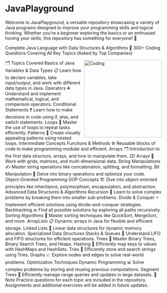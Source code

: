 # JavaPlayground
Welcome to JavaPlayground, a versatile repository showcasing a variety of Java programs designed to improve your programming skills and logical thinking. Whether you're a beginner exploring the basics or an enthusiast honing your skills, this repository has something for everyone! 🚀 


Complete Java Language with Data Structures & Algorithms
🌟 300+ Coding Questions Covering All Key Topics (Asked by Top Companies)

<img align="right" alt="Coding" width="250" src="https://th.bing.com/th/id/OIP.umXj7kc766dOPpjavaBmLQHaEo?pid=ImgDet&rs=1">
🗂️ Topics Covered
Basics of Java
 Variables & Data Types
📋 Learn how to declare variables, take input/output, and work with different data types in Java.
 Operators
➕ Understand and implement mathematical, logical, and comparison operators.
 Conditional Statements
❓ Learn how to make decisions in code using if, else, and switch statements.
 Loops
🔄 Master the use of loops to repeat tasks efficiently.
 Patterns
🎨 Create visually appealing patterns using nested loops.
Intermediate Concepts
 Functions & Methods
⚙️ Reusable blocks of code to make programming modular and efficient.
 Arrays
🗂️ Introduction to the first data structure, arrays, and how to manipulate them.
 2D Arrays
🔢 Work with grids, matrices, and multi-dimensional data.
 String Manipulations
✍️ Master string operations like concatenation, splitting, and formatting.
 Bit Manipulation
🧮 Delve into binary operations and optimize your code.
Object-Oriented Programming
 OOP Concepts
🏗️ Dive into object-oriented principles like inheritance, polymorphism, encapsulation, and abstraction.
Advanced Data Structures & Algorithms
 Recursion
🔄 Learn to solve complex problems by breaking them into smaller sub-problems.
 Divide & Conquer
⚡ Implement efficient solutions using divide-and-conquer strategies.
 Backtracking
🔙 Find all possible solutions by exploring all paths recursively.
 Sorting Algorithms
📜 Master sorting techniques like QuickSort, MergeSort, and more.
 ArrayLists
📋 Dynamic arrays in Java for flexible and efficient storage.
 Linked Lists
🔗 Linear data structures for dynamic memory allocation.
Specialized Data Structures
 Stacks & Queues
🥞 Understand LIFO and FIFO structures for efficient operations.
 Trees
🌲 Master Binary Trees, Binary Search Trees, and Heaps.
 Hashing
🔑 Efficiently map keys to values with HashMaps and HashSets.
 Tries
📝 Efficiently store and search strings using Tries.
 Graphs
📈 Explore nodes and edges to solve real-world problems.
Optimization Techniques
 Dynamic Programming
📊 Solve complex problems by storing and reusing previous computations.
 Segment Trees
🌟 Efficiently manage range queries and updates in large datasets.
📌 Note
Practice questions for each topic are included in the repository.
Assignments and additional exercises will be added in future updates.
